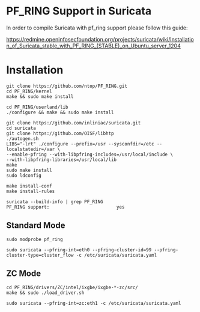 # PF_RING Support in Suricata

In order to compile Suricata with pf_ring support please follow this guide:

https://redmine.openinfosecfoundation.org/projects/suricata/wiki/Installation_of_Suricata_stable_with_PF_RING_(STABLE)_on_Ubuntu_server_1204

# Installation

```
git clone https://github.com/ntop/PF_RING.git
cd PF_RING/kernel
make && sudo make install

cd PF_RING/userland/lib
./configure && make && sudo make install

git clone https://github.com/inliniac/suricata.git
cd suricata
git clone https://github.com/OISF/libhtp
./autogen.sh
LIBS="-lrt" ./configure --prefix=/usr --sysconfdir=/etc --localstatedir=/var \
--enable-pfring --with-libpfring-includes=/usr/local/include \
--with-libpfring-libraries=/usr/local/lib
make
sudo make install
sudo ldconfig

make install-conf
make install-rules

suricata --build-info | grep PF_RING
PF_RING support:                         yes
```

## Standard Mode

```
sudo modprobe pf_ring

sudo suricata --pfring-int=eth0 --pfring-cluster-id=99 --pfring-cluster-type=cluster_flow -c /etc/suricata/suricata.yaml
```

## ZC Mode

```
cd PF_RING/drivers/ZC/intel/ixgbe/ixgbe-*-zc/src/
make && sudo ./load_driver.sh

sudo suricata --pfring-int=zc:eth1 -c /etc/suricata/suricata.yaml
```

